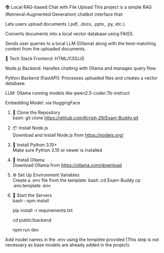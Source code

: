 📚 Local RAG-based Chat with File Upload
This project is a simple RAG (Retrieval-Augmented Generation) chatbot interface that:

Lets users upload documents (.pdf, .docx, .pptx, .py, etc.).

Converts documents into a local vector database using FAISS.

Sends user queries to a local LLM (Ollama) along with the best-matching context from the uploaded documents.

🔧 Tech Stack
Frontend: HTML/CSS/JS 

Node.js Backend: Handles chatting with Ollama and manages query flow.

Python Backend (FastAPI): Processes uploaded files and creates a vector database.

LLM: Ollama running models like qwen2.5-coder:7b-instruct

Embedding Model: via HuggingFace

1. 📁 Clone the Repository<br>
bash: git clone https://github.com/Krrish-29/Exam-Buddy.git

2. 📦 Install Node.js<br>
Download and install Node.js from https://nodejs.org/

3. 🐍 Install Python 3.10+<br>
Make sure Python 3.10 or newer is installed

4. 🧠 Install Ollama<br>
Download Ollama from https://ollama.com/download

5. ⚙️ Set Up Environment Variables<br>
Create a .env file from the template:
bash :cd Exam-Buddy
      cp .env.template .env

6. 🔄 Start the Servers<br>
bash : 
      npm install 

      pip install -r requirements.txt

      cd public/backend

      npm run dev

Add model names in the .env using the templete provided (This step is not necessary as base models are already added in the project).

